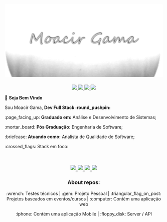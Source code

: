 <h1 align=center> 
  <img src="https://github.com/gamadv/gamadv/blob/master/readme-assets/bnn.png?raw=true" />
</h1>

<p align=center>
    <a
    href="https://web.whatsapp.com/send?phone=+557199292189" 
    alt="WhatsApp"
    target="blank"
  >
    <img src="https://img.shields.io/badge/-WhatsApp-gray?style=flat&logo=WhatsApp&logoColor=white" />
  </a>
  <a
    href="mailto:moacirgamaleal@gmail.com" 
    alt="Outlook"
    target="blank"
  >
    <img src="https://img.shields.io/badge/-Gmail-gray?style=flat&logo=gmail&logoColor=white" />
  </a>
  <a
    href="https://www.linkedin.com/in/gama-leal/" 
    alt="LinkedIn"
    target="blank"
  >
    <img src="https://img.shields.io/badge/-LinkedIn-gray?style=flat&logo=Linkedin&logoColor=white" />
  </a>
   <a
    href="https://app.rocketseat.com.br/me/gama-leal" 
    alt="LinkedIn"
    target="blank"
  >
    <img src="https://img.shields.io/badge/Blog-Rocketseat-gray"/>
  </a>
</p>

:checkered_flag: **Seja Bem Vindo**

<p>Sou Moacir Gama, <b>Dev Full Stack :round_pushpin:</b></p> 
<p>:page_facing_up: <b>Graduado em:</b> Análise e Desenvolvimento de Sistemas;</p>
<p>:mortar_board:   <b>Pós Graduação:</b> Engenharia de Software;</p> 
<p>:briefcase:      <b>Atuando como:</b> Analista de Qualidade de Software;</p>  

<p> :crossed_flags: Stack em foco: &nbsp;
<div align="center">
  <h1 align=center> 
    <a href="https://www.typescriptlang.org/">
      <img src="https://img.shields.io/badge/TypeScript-gray">
    </a>
    <a href="https://pt-br.reactjs.org/docs/getting-started.html">
      <img src="https://img.shields.io/badge/ReactJS-gray">
    </a>
    <a href="https://reactnative.dev/docs/getting-started">
      <img src="https://img.shields.io/badge/React-Native-gray">
    </a>
    <a href="https://nodejs.org/en/">
      <img src="https://img.shields.io/badge/NodeJs-gray">
    </a>
  </h1>
</div> 
</p>

<h3 align=center> About repos: </h3>

<div align=center>
  <p> :wrench: Testes técnicos | :gem:  Projeto Pessoal | :triangular_flag_on_post: Projetos baseados em eventos/cursos | :computer:  Contém uma aplicação web </p> 
   <p align=center> :iphone:  Contém uma aplicação Mobile | :floppy_disk: Server / API</p>
</div>
